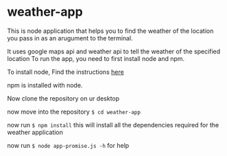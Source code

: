 # weather-app
This is node application that helps you to find the weather of the location you pass in as an arugument to the terminal.

It uses google maps api and weather api to tell the weather of the specified location
To run the app, you need to first install node and npm.

To install node, Find the instructions [here](https://nodejs.org/en/download/package-manager/)

npm is installed with node.

Now clone the repository on ur desktop

now move into the repository
`$ cd weather-app`

now run `$ npm install` this will install all the dependencies required for the weather application

now run `$ node app-promise.js -h` for help
